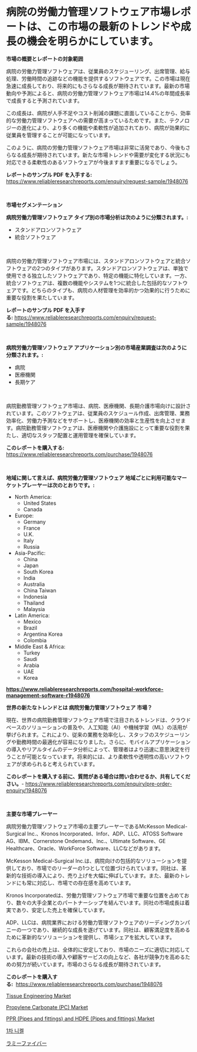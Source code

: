 <p><h1>病院の労働力管理ソフトウェア市場レポートは、この市場の最新のトレンドや成長の機会を明らかにしています。</h1></p><p><strong>市場の概要とレポートの対象範囲</strong></p>
<p><p>病院の労働力管理ソフトウェアは、従業員のスケジューリング、出席管理、給与処理、労働時間の追跡などの機能を提供するソフトウェアです。この市場は現在急速に成長しており、将来的にもさらなる成長が期待されています。最新の市場動向や予測によると、病院の労働力管理ソフトウェア市場は14.4%の年間成長率で成長すると予測されています。</p><p>この成長は、病院が人手不足やコスト削減の課題に直面していることから、効率的な労働力管理ソフトウェアへの需要が高まっているためです。また、テクノロジーの進化により、より多くの機能や柔軟性が追加されており、病院が効果的に従業員を管理することが可能になっています。</p><p>このように、病院の労働力管理ソフトウェア市場は非常に活発であり、今後もさらなる成長が期待されています。新たな市場トレンドや需要が変化する状況にも対応できる柔軟性のあるソフトウェアが今後ますます重要になるでしょう。</p></p>
<p><strong>レポートのサンプル PDF を入手する:</strong> <a href="https://www.reliableresearchreports.com/enquiry/request-sample/1948076">https://www.reliableresearchreports.com/enquiry/request-sample/1948076</a></p>
<p>&nbsp;</p>
<p><strong>市場セグメンテーション</strong></p>
<p><strong>病院労働力管理ソフトウェア タイプ別の市場分析は次のように分類されます。:</strong></p>
<p><ul><li>スタンドアロンソフトウェア</li><li>統合ソフトウェア</li></ul></p>
<p>&nbsp;</p>
<p><p>病院の労働力管理ソフトウェア市場には、スタンドアロンソフトウェアと統合ソフトウェアの2つのタイプがあります。スタンドアロンソフトウェアは、単独で使用できる独立したソフトウェアであり、特定の機能に特化しています。一方、統合ソフトウェアは、複数の機能やシステムを1つに統合した包括的なソフトウェアです。どちらのタイプも、病院の人材管理を効率的かつ効果的に行うために重要な役割を果たしています。</p></p>
<p><strong>レポートのサンプル PDF を入手する:</strong>&nbsp;<a href="https://www.reliableresearchreports.com/enquiry/request-sample/1948076">https://www.reliableresearchreports.com/enquiry/request-sample/1948076</a></p>
<p>&nbsp;</p>
<p><strong> 病院労働力管理ソフトウェア アプリケーション別の市場産業調査は次のように分類されます。:</strong></p>
<p><ul><li>病院</li><li>医療機関</li><li>長期ケア</li></ul></p>
<p>&nbsp;</p>
<p><p>病院勤務管理ソフトウェア市場は、病院、医療機関、長期介護市場向けに設計されています。このソフトウェアは、従業員のスケジュール作成、出席管理、業務効率化、労働力予測などをサポートし、医療機関の効率と生産性を向上させます。病院勤務管理ソフトウェアは、医療機関や介護施設にとって重要な役割を果たし、適切なスタッフ配置と運用管理を確保しています。</p></p>
<p><strong>このレポートを購入する:</strong>&nbsp; <a href="https://www.reliableresearchreports.com/purchase/1948076">https://www.reliableresearchreports.com/purchase/1948076</a></p>
<p>&nbsp;</p>
<p><strong>地域に関して言えば、病院労働力管理ソフトウェア 地域ごとに利用可能なマーケットプレーヤーは次のとおりです。:</strong></p>
<p><ul>
    <li>
        North America:
        <ul>
            <li>United States</li>
            <li>Canada</li>
        </ul>
    </li>
    <li>
        Europe:
        <ul>
            <li>Germany</li>
            <li>France</li>
            <li>U.K.</li>
            <li>Italy</li>
            <li>Russia</li>
        </ul>
    </li>
    <li>
        Asia-Pacific:
        <ul>
            <li>China</li>
            <li>Japan</li>
            <li>South Korea</li>
            <li>India</li>
            <li>Australia</li>
            <li>China Taiwan</li>
            <li>Indonesia</li>
            <li>Thailand</li>
            <li>Malaysia</li>
        </ul>
    </li>
    <li>
        Latin America:
        <ul>
            <li>Mexico</li>
            <li>Brazil</li>
            <li>Argentina Korea</li>
            <li>Colombia</li>
        </ul>
    </li>
    <li>
        Middle East & Africa:
        <ul>
            <li>Turkey</li>
            <li>Saudi</li>
            <li>Arabia</li>
            <li>UAE</li>
            <li>Korea</li>
        </ul>
    </li>
    </ul></p>
<p><strong><a href="https://www.reliableresearchreports.com/hospital-workforce-management-software-r1948076">https://www.reliableresearchreports.com/hospital-workforce-management-software-r1948076</a></strong>&nbsp;</p>
<p><strong>世界の新たなトレンドとは 病院労働力管理ソフトウェア 市場？</strong></p>
<p><p>現在、世界の病院勤務管理ソフトウェア市場で注目されるトレンドは、クラウドベースのソリューションの普及や、人工知能（AI）や機械学習（ML）の活用が挙げられます。これにより、従来の業務を効率化し、スタッフのスケジューリングや勤務時間の最適化が容易になりました。さらに、モバイルアプリケーションの導入やリアルタイムのデータ分析によって、管理者はより迅速に意思決定を行うことが可能となっています。将来的には、より柔軟性や透明性の高いソフトウェアが求められると考えられています。</p></p>
<p><strong>このレポートを購入する前に、質問がある場合は問い合わせるか、共有してください。</strong>- <a href="https://www.reliableresearchreports.com/enquiry/pre-order-enquiry/1948076">https://www.reliableresearchreports.com/enquiry/pre-order-enquiry/1948076</a></p>
<p>&nbsp;</p>
<p><strong>主要な市場プレーヤー</strong></p>
<p><p>病院労働力管理ソフトウェア市場の主要プレーヤーであるMcKesson Medical-Surgical Inc.、Kronos Incorporated、Infor、ADP、LLC、ATOSS Software AG、IBM、Cornerstone Ondemand、Inc.、Ultimate Software、GE Healthcare、Oracle、WorkForce Software、LLCなどがあります。</p><p>McKesson Medical-Surgical Inc.は、病院向けの包括的なソリューションを提供しており、市場でのリーダーの1つとして位置づけられています。同社は、革新的な技術の導入により、売り上げを大幅に伸ばしています。また、最新のトレンドにも常に対応し、市場での存在感を高めています。</p><p>Kronos Incorporatedは、労働力管理ソフトウェア市場で重要な位置を占めており、数々の大手企業とのパートナーシップを結んでいます。同社の市場成長は着実であり、安定した売上を確保しています。</p><p>ADP、LLCは、病院業界における労働力管理ソフトウェアのリーディングカンパニーの一つであり、継続的な成長を遂げています。同社は、顧客満足度を高めるために革新的なソリューションを提供し、市場シェアを拡大しています。</p><p>これらの会社の売上は、全体的に安定しており、市場のニーズに適切に対応しています。最新の技術の導入や顧客サービスの向上など、各社が競争力を高めるための努力が続いています。市場のさらなる成長が期待されています。</p></p>
<p><strong>このレポートを購入する:</strong>&nbsp;&nbsp;<a href="https://www.reliableresearchreports.com/purchase/1948076">https://www.reliableresearchreports.com/purchase/1948076</a></p>
<p><p><a href="https://github.com/bobicer/Market-Research-Report-List-3/blob/main/tissue-engineering-market.md">Tissue Engineering Market</a></p><p><a href="https://issuu.com/reportprime-2/docs/propylene-carbonate-pc-market-size-2030.pptx">Propylene Carbonate (PC) Market</a></p><p><a href="https://issuu.com/reportprime-2/docs/ppr-pipes-and-fittings-and-hdpe-pipes-and-fittings">PPR (Pipes and fittings) and HDPE (Pipes and fittings) Market</a></p><p><a href="https://medium.com/@felipegrrady654556/%EA%B8%B0%EB%B3%B8-%EB%8B%88%EC%BC%88-%EC%8B%9C%EC%9E%A5%EC%9D%80-%EC%8B%9C%EC%9E%A5-%EC%A0%90%EC%9C%A0%EC%9C%A8-%EA%B7%9C%EB%AA%A8-%EB%B0%8F-2031%EB%85%84%EA%B9%8C%EC%A7%80-%EC%98%88%EC%B8%A1%EB%90%9C-%EC%98%88%EC%B8%A1%EC%97%90-%EC%B4%88%EC%A0%90%EC%9D%84-%EB%A7%9E%EC%B6%94%EA%B3%A0-%EC%9E%88%EC%8A%B5%EB%8B%88%EB%8B%A4-90ee9689e946">1차 니켈</a></p><p><a href="https://medium.com/@rodhoppe07/%E3%83%A9%E3%83%9F%E3%83%BC%E7%B9%8A%E7%B6%AD%E5%B8%82%E5%A0%B4%E3%81%AF-%E5%B8%82%E5%A0%B4%E3%82%B7%E3%82%A7%E3%82%A2-%E8%A6%8F%E6%A8%A1-2031%E5%B9%B4%E3%81%BE%E3%81%A7%E3%81%AE%E4%BA%88%E6%83%B3%E4%BA%88%E6%B8%AC%E3%81%AB%E7%84%A6%E7%82%B9%E3%82%92%E5%BD%93%E3%81%A6%E3%81%A6%E3%81%84%E3%81%BE%E3%81%99-d12ca41aede3">ラミーファイバー</a></p></p>